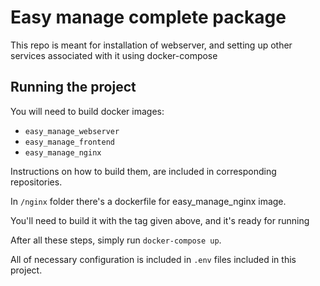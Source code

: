 # Easy manage complete package

This repo is meant for installation of webserver, and setting up other services associated with it using docker-compose 

## Running the project

You will need to build docker images:
 - `easy_manage_webserver`
 - `easy_manage_frontend`
 - `easy_manage_nginx`
 
 Instructions on how to build them, are included in corresponding repositories.
 
 In `/nginx` folder there's a dockerfile for easy_manage_nginx image. 
 
 You'll need to build it with the tag given above, and it's ready for running
 
 After all these steps, simply run `docker-compose up`.
 
 All of necessary configuration is included in `.env` files included in this project.   
 